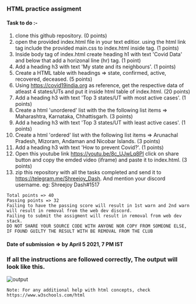 ### HTML practice assigment

#### Task to do :-
1. clone this github repository. (0 points)
2. open the provided index.html file in your text editior. using the html link tag include the provided main.css to index.html inside <head> tag. (1 points)
3. Inside body tag of index.html create heading h1 with text 'Covid Data' and below that add a horizonal line (hr) tag. (1 point)
4. Add a heading h3 with text 'My state and its neighbours'. (1 points)
5. Create a HTML table with headings => state, confirmed, active, recovered, deceased. (5 points)
6. Using https://covid19india.org as reference, get the respective data of atleast 4 states/UTs and put it inside html table of index.html. (20 points)
7. Add a heading h3 with text 'Top 3 states/UT with most active cases'. (1 points)
8. Create a html 'unordered' list with the the following list items => Maharashtra, Karnataka, Chhattisgarh. (3 points)
9. Add a heading h3 with text 'Top 3 states/UT with least active cases'. (1 points)
10. Create a html 'ordered' list with the following list items => Arunachal Pradesh, Mizoram, Andaman and Nicobar Islands. (3 points)
11. Add a heading h3 with text 'How to prevent Covid?'. (1 points)
12. Open this youtube link https://youtu.be/8c_UJwLq8PI click on share button and copy the emded video (iframe) and paste it to index.html. (3 points)
13. zip this repository with all the tasks completed and send it to https://telegram.me/Shreejoy_Dash. And mention your discord username. eg: Shreejoy Dash#1517

```
Total points => 40
Passing points => 32
Failing to have the passing score will result in 1st warn and 2nd warn will result in removal from the web dev discord.
Failing to submit the assigment will result in removal from web dev stack.
DO NOT SHARE YOUR SOURCE CODE WITH ANYONE NOR COPY FROM SOMEONE ELSE, IF FOUND GUILTY THE RESULT WITH BE REMOVAL FROM THE CLUB
```

#### Date of submission => by April 5 2021, 7 PM IST

### If all the instructions are followed correctly, The output will look like this.
![output](https://raw.githubusercontent.com/1941012973/cwc_assigment/main/output.jpg)


```
Note: For any additional help with html concepts, check https://www.w3schools.com/html
```
